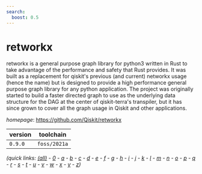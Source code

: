 ```yaml
---
search:
  boost: 0.5
---
```

# retworkx

retworkx is a general purpose graph library for python3 written in Rust to take advantage of the performance and safety that Rust provides. It was built as a replacement for qiskit's previous (and current) networkx usage (hence the name) but is designed to provide a high performance general purpose graph library for any python application. The project was originally started to build a faster directed graph to use as the underlying data structure for the DAG at the center of qiskit-terra's transpiler, but it has since grown to cover all the graph usage in Qiskit and other applications.

*homepage*: <https://github.com/Qiskit/retworkx>

version | toolchain
--------|----------
``0.9.0`` | ``foss/2021a``


*(quick links: [(all)](../index.md) - [0](../0/index.md) - [a](../a/index.md) - [b](../b/index.md) - [c](../c/index.md) - [d](../d/index.md) - [e](../e/index.md) - [f](../f/index.md) - [g](../g/index.md) - [h](../h/index.md) - [i](../i/index.md) - [j](../j/index.md) - [k](../k/index.md) - [l](../l/index.md) - [m](../m/index.md) - [n](../n/index.md) - [o](../o/index.md) - [p](../p/index.md) - [q](../q/index.md) - [r](../r/index.md) - [s](../s/index.md) - [t](../t/index.md) - [u](../u/index.md) - [v](../v/index.md) - [w](../w/index.md) - [x](../x/index.md) - [y](../y/index.md) - [z](../z/index.md))*

